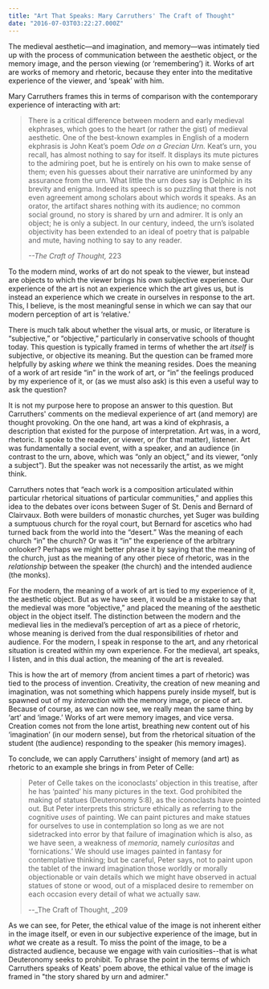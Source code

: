 ```yaml
---
title: "Art That Speaks: Mary Carruthers' The Craft of Thought"
date: "2016-07-03T03:22:27.000Z"
---
```

The medieval aesthetic—and imagination, and memory—was intimately tied up with the process of communication between the aesthetic object, or the memory image, and the person viewing (or ‘remembering’) it.  Works of art are works of memory and rhetoric, because they enter into the meditative experience of the viewer, and ‘speak’ with him.

Mary Carruthers frames this in terms of comparison with the contemporary experience of interacting with art:

> There is a critical difference between modern and early medieval ekphrases, which goes to the heart (or rather the gist) of medieval aesthetic. One of the best-known examples in English of a modern ekphrasis is John Keat’s poem _Ode on a Grecian Urn._ Keat’s urn, you recall, has almost nothing to say for itself. It displays its mute pictures to the admiring poet, but he is entirely on his own to make sense of them; even his guesses about their narrative are uninformed by any assurance from the urn. What little the urn does say is Delphic in its brevity and enigma. Indeed its speech is so puzzling that there is not even agreement among scholars about which words it speaks. As an orator, the artifact shares nothing with its audience; no common social ground, no story is shared by urn and admirer. It is only an object; he is only a subject. In our century, indeed, the urn’s isolated objectivity has been extended to an ideal of poetry that is palpable and mute, having nothing to say to any reader.
> 
> _\--The Craft of Thought,_ 223

To the modern mind, works of art do not speak to the viewer, but instead are objects to which the viewer brings his own subjective experience. Our experience of the art is not an experience which the art gives us, but is instead an experience which we create in ourselves in response to the art. This, I believe, is the most meaningful sense in which we can say that our modern perception of art is ‘relative.’ 

There is much talk about whether the visual arts, or music, or literature is “subjective,” or “objective,” particularly in conservative schools of thought today. This question is typically framed in terms of whether the art _itself_ is subjective, or objective its meaning. But the question can be framed more helpfully by asking _where_ we think the meaning resides. Does the meaning of a work of art reside “in” in the work of art, or “in” the feelings produced by my experience of it, or (as we must also ask) is this even a useful way to ask the question?

It is not my purpose here to propose an answer to this question. But Carruthers' comments on the medieval experience of art (and memory) are thought provoking. On the one hand, art was a kind of ekphrasis, a description that existed for the purpose of interpretation. Art was, in a word, rhetoric. It spoke to the reader, or viewer, or (for that matter), listener. Art was fundamentally a social event, with a speaker, and an audience (in contrast to the urn, above, which was “only an object,” and its viewer, “only a subject”). But the speaker was not necessarily the artist, as we might think.

Carruthers notes that “each work is a composition articulated within particular rhetorical situations of particular communities,” and applies this idea to the debates over icons between Suger of St. Denis and Bernard of Clairvaux. Both were builders of monastic churches, yet Suger was building a sumptuous church for the royal court, but Bernard for ascetics who had turned back from the world into the “desert.” Was the meaning of each church “in” the church? Or was it “in” the experience of the arbitrary onlooker? Perhaps we might better phrase it by saying that the meaning of the church, just as the meaning of any other piece of rhetoric, was in the _relationship_ between the speaker (the church) and the intended audience (the monks).

For the modern, the meaning of a work of art is tied to my experience of it, the aesthetic object. But as we have seen, it would be a mistake to say that the medieval was more “objective,” and placed the meaning of the aesthetic object in the object itself. The distinction between the modern and the medieval lies in the medieval’s perception of art as a piece of rhetoric, whose meaning is derived from the dual responsibilities of rhetor and audience. For the modern, I speak in response to the art, and any rhetorical situation is created within my own experience. For the medieval, art speaks, I listen, and in this dual action, the meaning of the art is revealed.

This is how the art of memory (from ancient times a part of rhetoric) was tied to the process of invention. Creativity, the creation of new meaning and imagination, was not something which happens purely inside myself, but is spawned out of my _interaction_ with the memory image, or piece of art. Because of course, as we can now see, we really mean the same thing by ‘art’ and ‘image.’ Works of art were memory images, and vice versa. Creation comes not from the lone artist, breathing new content out of his ‘imagination’ (in our modern sense), but from the rhetorical situation of the student (the audience) responding to the speaker (his memory images).

To conclude, we can apply Carruthers' insight of memory (and art) as rhetoric to an example she brings in from Peter of Celle:

> Peter of Celle takes on the iconoclasts’ objection in this treatise, after he has ‘painted’ his many pictures in the text. God prohibited the making of statues (Deuteronomy 5:8), as the iconoclasts have pointed out. But Peter interprets this stricture ethically as referring to the cognitive _uses_ of painting. We can paint pictures and make statues for ourselves to use in contemplation so long as we are not sidetracked into error by that failure of imagination which is also, as we have seen, a weakness of _memoria_, namely _curiositas_ and ‘fornications.’ We should use images painted in fantasy for contemplative thinking; but be careful, Peter says, not to paint upon the tablet of the inward imagination those worldly or morally objectionable or vain details which we might have observed in actual statues of stone or wood, out of a misplaced desire to remember on each occasion every detail of what we actually saw.
> 
> \--_The Craft of Thought, _209

As we can see, for Peter, the ethical value of the image is not inherent either in the image itself, or even in our subjective experience of the image, but in _what_ we create as a result.  To miss the point of the image, to be a distracted audience, because we engage with vain curiosities--that is what Deuteronomy seeks to prohibit.  To phrase the point in the terms of which Carruthers speaks of Keats' poem above, the ethical value of the image is framed in "the story shared by urn and admirer."